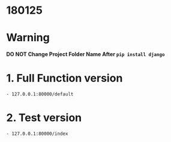 # 180125

# Warning

**DO NOT Change Project Folder Name After ```pip install django```**

# 1. Full Function version
  
    - 127.0.0.1:80000/default
    
# 2. Test version

    - 127.0.0.1:80000/index

